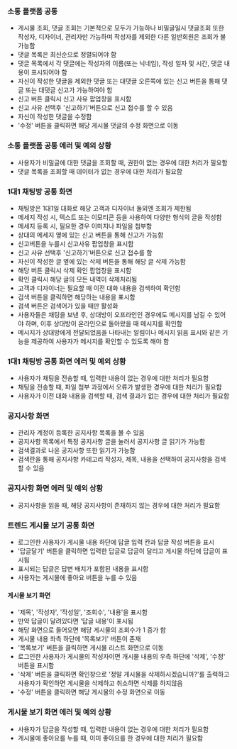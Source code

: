 ### 소통 플랫폼 공통
- 게시물 조회, 댓글 조회는 기본적으로 모두가 가능하나 비밀글일시 댓글조회 또한 작성자, 디자이너, 관리자만 가능하며 작성자를 제외한 다른 일반회원은 조회가 불가능함
- 댓글 목록은 최신순으로 정렬되어야 함
- 댓글 목록에서 각 댓글에는 작성자의 이름(또는 닉네임), 작성 일자 및 시간, 댓글 내용이 표시되어야 함
- 자신이 작성한 댓글을 제외한 댓글 또는 대댓글 오른쪽에 있는 신고 버튼을 통해 댓글 또는 대댓글 신고가 가능하여야 함
- 신고 버튼 클릭시 신고 사유 팝업창을 표시함
- 신고 사유 선택후 '신고하기'버튼으로 신고 접수를 할 수 있음
- 자신이 작성한 댓글을 수정함
- '수정' 버튼을 클릭하면 해당 게시물 댓글의 수정 화면으로 이동

### 소통 플랫폼 공통 에러 및 예외 상황

- 사용자가 비밀글에 대한 댓글을 조회할 때, 권한이 없는 경우에 대한 처리가 필요함
- 댓글 목록을 조회할 때 데이터가 없는 경우에 대한 처리가 필요함


### 1대1 채팅방 공통 화면
- 채팅방은 1대1일 대화로 해당 고객과 디자이너 둘외엔 조회가 제한됨
- 메세지 작성 시, 텍스트 또는 이모티콘 등을 사용하여 다양한 형식의 글을 작성함
- 메세지 등록 시, 필요한 경우 이미지나 파일을 첨부함
- 상대의 메세지 옆에 있는 신고 버튼을 통해 신고가 가능함
- 신고버튼을 누를시 신고사유 팝업창을 표시함
- 신고 사유 선택후 '신고하기'버튼으로 신고 접수를 함
- 자신이 작성한 글 옆에 있는 삭제 버튼을 통해 해당 글 삭제 가능함
- 해당 버튼 클릭시 삭제 확인 팝업창을 표시함
- 확인 클릭시 해당 글의 모든 내역이 삭제처리됨
- 고객과 디자이너는 필요할 때 이전 대화 내용을 검색하여 확인함
- 검색 버튼을 클릭하면 해당하는 내용을 표시함
- 검색 버튼은 검색어가 있을 때만 활성화
- 사용자들은 채팅을 보낸 후, 상대방이 오프라인인 경우에도 메시지를 남길 수 있어야 하며, 이후 상대방이 온라인으로 돌아왔을 때 메시지를 확인함
- 메시지가 상대방에게 전달되었음을 나타내는 알림이나 메시지 읽음 표시와 같은 기능을 제공하여 사용자가 메시지를 확인할 수 있도록 해야 함

### 1대1 채팅방 공통 화면  에러 및 예외 상황

- 사용자가 채팅을 전송할 때, 입력한 내용이 없는 경우에 대한 처리가 필요함
- 채팅을 전송할 때, 파일 첨부 과정에서 오류가 발생한 경우에 대한 처리가 필요함
- 사용자가 이전 대화 내용을 검색할 때, 검색 결과가 없는 경우에 대한 처리가 필요함


### 공지사항 화면
- 관리자 계정이 등록한 공지사항 목록을 볼 수 있음
- 공지사항 목록에서 특정 공지사항 글을 눌러서 공지사항 글 읽기가 가능함
- 검색결과로 나온 공지사항 또한 읽기가 가능함
- 검색란을 통해 공지사항 카테고리 작성자, 제목, 내용을 선택하여 공지사항을 검색할 수 있음

### 공지사항 화면  에러 및 예외 상황

- 공지사항을 읽을 때, 해당 공지사항이 존재하지 않는 경우에 대한 처리가 필요함


### 트렌드 게시물 보기 공통 화면
- 로그인한 사용자가 게시물 내용 하단에 답글 입력 칸과 답글 작성 버튼을 표시
- '답글달기' 버튼을 클릭하면 입력한 답글로 답글이 달리고 게시물 하단에 답글이 표시됨
- 표시되는 답글은 답변 배치가 포함된 내용을 표시함
- 사용자는 게시물에 좋아요 버튼을 누를 수 있음

#### 게시물 보기 화면

- '제목', '작성자', '작성일', '조회수', '내용'을 표시함
- 만약 답글이 달려있다면 '답글 내용'이 표시됨
- 해당 화면으로 들어오면 해당 게시물의 조회수가 1 증가 함
- 게시물 내용 좌측 하단에 '목록보기' 버튼이 존재
- '목록보기' 버튼을 클릭하면 게시물 리스트 화면으로 이동
- 로그인한 사용자가 게시물의 작성자이면 개시물 내용의 우측 하단에 '삭제', '수정' 버튼을 표시함
- '삭제' 버튼을 클릭하면 확인창으로 '정말 게시물을 삭제하시겠습니까?'를 출력하고 사용자가 확인하면 게시물을 삭제하고 취소하면 삭제를 하지않음
- '수정' 버튼을 클릭하면 해당 게시물의 수정 화면으로 이동


### 게시물 보기 화면  에러 및 예외 상황

- 사용자가 답글을 작성할 때, 입력한 내용이 없는 경우에 대한 처리가 필요함
- 게시물에 좋아요를 누를 때, 이미 좋아요를 한 경우에 대한 처리가 필요함